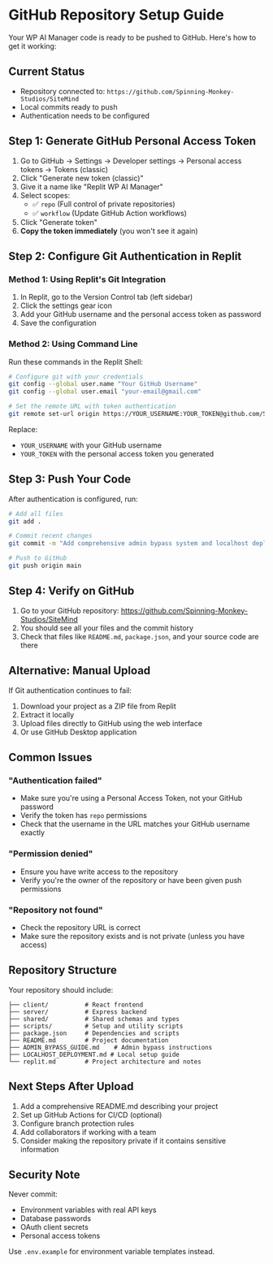 # GitHub Repository Setup Guide

Your WP AI Manager code is ready to be pushed to GitHub. Here's how to get it working:

## Current Status
- Repository connected to: `https://github.com/Spinning-Monkey-Studios/SiteMind`
- Local commits ready to push
- Authentication needs to be configured

## Step 1: Generate GitHub Personal Access Token

1. Go to GitHub → Settings → Developer settings → Personal access tokens → Tokens (classic)
2. Click "Generate new token (classic)"
3. Give it a name like "Replit WP AI Manager"
4. Select scopes:
   - ✅ `repo` (Full control of private repositories)
   - ✅ `workflow` (Update GitHub Action workflows)
5. Click "Generate token"
6. **Copy the token immediately** (you won't see it again)

## Step 2: Configure Git Authentication in Replit

### Method 1: Using Replit's Git Integration
1. In Replit, go to the Version Control tab (left sidebar)
2. Click the settings gear icon
3. Add your GitHub username and the personal access token as password
4. Save the configuration

### Method 2: Using Command Line
Run these commands in the Replit Shell:

```bash
# Configure git with your credentials
git config --global user.name "Your GitHub Username"
git config --global user.email "your-email@gmail.com"

# Set the remote URL with token authentication
git remote set-url origin https://YOUR_USERNAME:YOUR_TOKEN@github.com/Spinning-Monkey-Studios/SiteMind.git
```

Replace:
- `YOUR_USERNAME` with your GitHub username
- `YOUR_TOKEN` with the personal access token you generated

## Step 3: Push Your Code

After authentication is configured, run:

```bash
# Add all files
git add .

# Commit recent changes
git commit -m "Add comprehensive admin bypass system and localhost deployment support"

# Push to GitHub
git push origin main
```

## Step 4: Verify on GitHub

1. Go to your GitHub repository: https://github.com/Spinning-Monkey-Studios/SiteMind
2. You should see all your files and the commit history
3. Check that files like `README.md`, `package.json`, and your source code are there

## Alternative: Manual Upload

If Git authentication continues to fail:

1. Download your project as a ZIP file from Replit
2. Extract it locally
3. Upload files directly to GitHub using the web interface
4. Or use GitHub Desktop application

## Common Issues

### "Authentication failed"
- Make sure you're using a Personal Access Token, not your GitHub password
- Verify the token has `repo` permissions
- Check that the username in the URL matches your GitHub username exactly

### "Permission denied"
- Ensure you have write access to the repository
- Verify you're the owner of the repository or have been given push permissions

### "Repository not found"
- Check the repository URL is correct
- Make sure the repository exists and is not private (unless you have access)

## Repository Structure

Your repository should include:
```
├── client/          # React frontend
├── server/          # Express backend
├── shared/          # Shared schemas and types
├── scripts/         # Setup and utility scripts
├── package.json     # Dependencies and scripts
├── README.md        # Project documentation
├── ADMIN_BYPASS_GUIDE.md    # Admin bypass instructions
├── LOCALHOST_DEPLOYMENT.md # Local setup guide
└── replit.md        # Project architecture and notes
```

## Next Steps After Upload

1. Add a comprehensive README.md describing your project
2. Set up GitHub Actions for CI/CD (optional)
3. Configure branch protection rules
4. Add collaborators if working with a team
5. Consider making the repository private if it contains sensitive information

## Security Note

Never commit:
- Environment variables with real API keys
- Database passwords
- OAuth client secrets
- Personal access tokens

Use `.env.example` for environment variable templates instead.